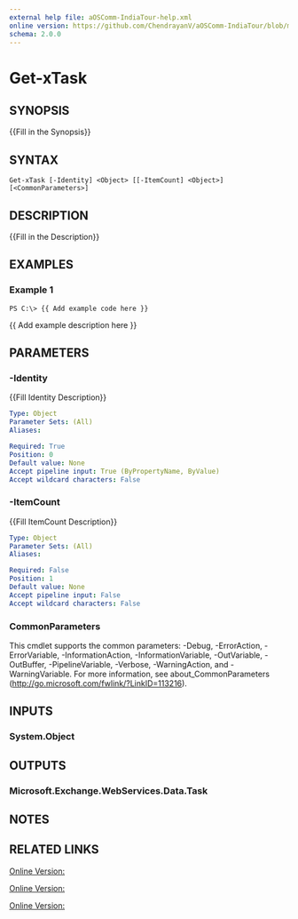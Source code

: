 ```yaml
---
external help file: aOSComm-IndiaTour-help.xml
online version: https://github.com/ChendrayanV/aOSComm-IndiaTour/blob/master/docs/Get-xTask.md
schema: 2.0.0
---
```


# Get-xTask

## SYNOPSIS
{{Fill in the Synopsis}}

## SYNTAX

```
Get-xTask [-Identity] <Object> [[-ItemCount] <Object>] [<CommonParameters>]
```

## DESCRIPTION
{{Fill in the Description}}

## EXAMPLES

### Example 1
```
PS C:\> {{ Add example code here }}
```

{{ Add example description here }}

## PARAMETERS

### -Identity
{{Fill Identity Description}}

```yaml
Type: Object
Parameter Sets: (All)
Aliases: 

Required: True
Position: 0
Default value: None
Accept pipeline input: True (ByPropertyName, ByValue)
Accept wildcard characters: False
```

### -ItemCount
{{Fill ItemCount Description}}

```yaml
Type: Object
Parameter Sets: (All)
Aliases: 

Required: False
Position: 1
Default value: None
Accept pipeline input: False
Accept wildcard characters: False
```

### CommonParameters
This cmdlet supports the common parameters: -Debug, -ErrorAction, -ErrorVariable, -InformationAction, -InformationVariable, -OutVariable, -OutBuffer, -PipelineVariable, -Verbose, -WarningAction, and -WarningVariable. For more information, see about_CommonParameters (http://go.microsoft.com/fwlink/?LinkID=113216).

## INPUTS

### System.Object

## OUTPUTS

### Microsoft.Exchange.WebServices.Data.Task

## NOTES

## RELATED LINKS

[Online Version:](https://github.com/ChendrayanV/aOSComm-IndiaTour/blob/master/docs/New-xContact.md)

[Online Version:](https://github.com/ChendrayanV/aOSComm-IndiaTour/blob/master/docs/New-xAppointment.md)

[Online Version:](https://github.com/ChendrayanV/aOSComm-IndiaTour/blob/master/docs/Get-xTask.md)

